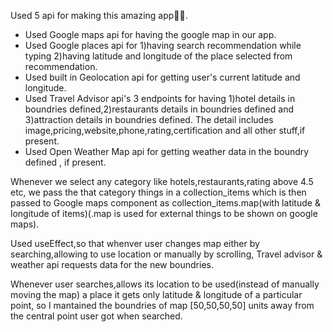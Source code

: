Used 5 api for making this amazing app💛💛.
* Used Google maps api for having the google map in our app.
* Used Google places api for 1)having search recommendation while typing  2)having latitude and longitude of the place selected from recommendation.
* Used built in Geolocation api for getting user's current latitude and longitude.
* Used Travel Advisor api's 3 endpoints for having 1)hotel details in boundries defined,2)restaurants details in boundries defined and 3)attraction details in boundries defined. The detail includes image,pricing,website,phone,rating,certification and all other stuff,if present.
* Used Open Weather Map api for getting weather data in the boundry defined , if present.
 

Whenever we select any category like hotels,restaurants,rating above 4.5 etc, we pass the that category things in a collection_items which is then passed to Google maps component as collection_items.map(with latitude & longitude of items)(.map is used for external things to be shown on google maps).


Used useEffect,so that whenver user changes map either by searching,allowing to use location or manually by scrolling, Travel advisor & weather api requests data for the new boundries.

Whenever user searches,allows its location to be used(instead of manually moving the map) a place it gets only latitude & longitude of a particular point, so I mantained the boundries of map [50,50,50,50] units away from the central point user got when searched.
